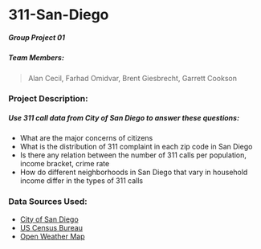 # 311-San-Diego
##### Group Project 01
##### Team Members:
>Alan Cecil, Farhad Omidvar, Brent Giesbrecht, Garrett Cookson


### Project Description:

##### Use 311 call data from City of San Diego to answer these questions:
* What are the major concerns of citizens
* What is the distribution of 311 complaint in each zip code in San Diego
* Is there any relation between the number of 311 calls per population, income bracket, crime rate
* How do different neighborhoods in San Diego that vary in household income differ in the types of 311 calls

### Data Sources Used:
* [City of San Diego](https://data.sandiego.gov/datasets/get-it-done-311)
* [US Census Bureau](https://www.census.gov/data.html)
* [Open Weather Map](https://www.openweathermap.org)
